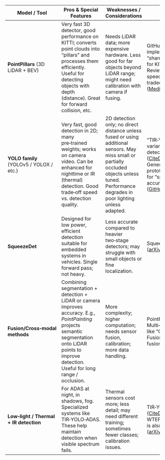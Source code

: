 | Model / Tool                            | Pros & Special Features                                                                                                                                                                                      | Weaknesses / Considerations                                                                                                                                                                      | References                                                                                                                                                               |
| --------------------------------------- | ------------------------------------------------------------------------------------------------------------------------------------------------------------------------------------------------------------ | ------------------------------------------------------------------------------------------------------------------------------------------------------------------------------------------------ | ------------------------------------------------------------------------------------------------------------------------------------------------------------------------ |
| **PointPillars** (3D LiDAR + BEV)       | Very fast 3D detector, good performance on KITTI; converts point clouds into “pillars” and processes them efficiently. Useful for detecting objects with depth (distance). Great for forward collision, etc. | Needs LiDAR data; more expensive hardware. Less good for far objects beyond LiDAR range; might need calibration with camera if fusing.                                                           | GitHub implementations like “shangjie‑li/pointpillars” for KITTI. ([GitHub][1]) <br> Reviews show good speed/accuracy tradeoff on KITTI. ([Medium][2])                   |
| **YOLO family** (YOLOv5 / YOLOX / etc.) | Very fast, good detection in 2D; many pre‑trained weights; works on camera video. Can be enhanced for nighttime or IR (thermal) detection. Good trade‑off speed vs. detection quality.                       | 2D detection only; no direct distance unless fused or using additional sensors. May miss small or partially occluded objects unless tuned. Performance degrades in poor lighting unless adapted. | “TIR‑YOLO‑ADAS” is a variant for thermal IR detection in ADAS. ([CiteDrive][3]) <br> General ADAS prototypes using YOLO for “speed vs accuracy” trade‑off. ([GitHub][4]) |
| **SqueezeDet**                          | Designed for low power, efficient detection suitable for embedded systems in vehicles. Single forward pass; not heavy.                                                                                       | Less accurate compared to heavier two‑stage detectors; may struggle with small objects or fine localization.                                                                                     | SqueezeDet paper. ([arXiv][5])                                                                                                                                           |
| **Fusion/Cross‑modal methods**          | Combining segmentation + detection + LiDAR or camera improves accuracy. E.g., *PointPainting* projects semantic segmentation onto LiDAR points to improve detection. Useful for long range / occlusion.      | More complexity; higher computation; needs sensor fusion, calibration; more data handling.                                                                                                       | PointPainting. ([Reddit][6]) <br> Multi‑sensor models like “Camera‑LiDAR Fusion” etc. CLOCs fusion. ([Reddit][7])                                                        |
| **Low‑light / Thermal + IR detection**  | For ADAS at night, in shadows, fog. Specialized systems like TIR‑YOLO‑ADAS. These help maintain detection when visible spectrum fails.                                                                       | Thermal sensors cost more; less detail; may need different training; sometimes fewer classes; calibration issues.                                                                                | TIR‑YOLO‑ADAS. ([CiteDrive][3]) <br> WTEFNet (for low‑light) is also recent work. ([arXiv][8])                                                                           |

[1]: https://github.com/shangjie-li/pointpillars?utm_source=chatgpt.com "GitHub - shangjie-li/pointpillars: Implementation of PointPillars in PyTorch for KITTI 3D Object Detetcion"
[2]: https://medium.com/machine-intelligence-and-deep-learning-lab/a-review-of-pointpillars-fast-encoders-for-object-detection-from-point-clouds-43b53009a7aa?utm_source=chatgpt.com "A Review of PointPillars: Fast Encoders for Object Detection from Point Clouds | by Adedoyin Adepegba | Machine Intelligence and Deep Learning | Medium"
[3]: https://www.citedrive.com/en/discovery/tiryoloadas-a-thermal-infrared-object-detection-framework-for-advanced-driver-assistance-systems/?utm_source=chatgpt.com "[PDF] TIR‐YOLO‐ADAS: A thermal infrared object detection framework for advanced driver assistance systems | CiteDrive"
[4]: https://github.com/Abhishek200416/ADAS-AI-ML-Prototype?utm_source=chatgpt.com "GitHub - Abhishek200416/ADAS-AI-ML-Prototype"
[5]: https://arxiv.org/abs/1612.01051?utm_source=chatgpt.com "SqueezeDet: Unified, Small, Low Power Fully Convolutional Neural Networks for Real-Time Object Detection for Autonomous Driving"
[6]: https://www.reddit.com/r/MachineLearning/comments/gnw1p4?utm_source=chatgpt.com "[R] PointPainting: Sequential Fusion for 3D Object Detection"
[7]: https://www.reddit.com/r/computervision/comments/iosr96?utm_source=chatgpt.com "[R] Camera-LiDAR Object Candidates Fusion for 3D Object Detection"
[8]: https://arxiv.org/abs/2505.23201?utm_source=chatgpt.com "WTEFNet: Real-Time Low-Light Object Detection for Advanced Driver-Assistance Systems"
